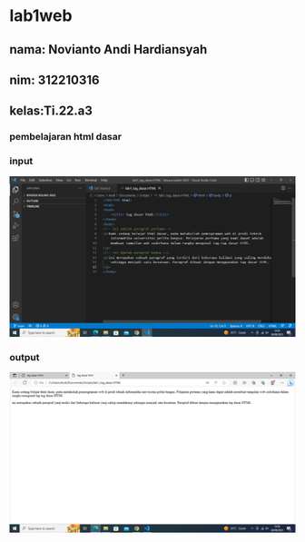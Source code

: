 # lab1web
## nama: Novianto Andi Hardiansyah
## nim: 312210316
## kelas:Ti.22.a3 

### pembelajaran html dasar 

### input 
<img src="1.png">

### output
<img src="o1.png">

